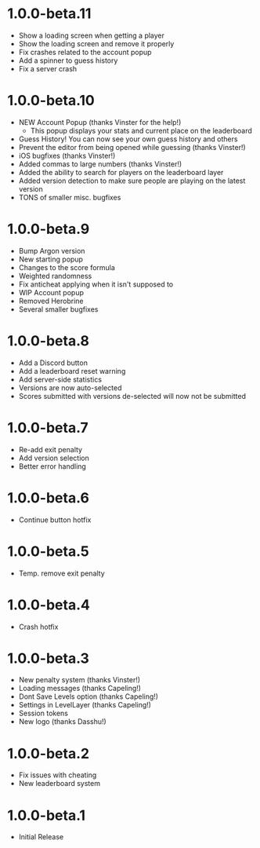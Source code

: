# 1.0.0-beta.11
- Show a loading screen when getting a player
- Show the loading screen and remove it properly
- Fix crashes related to the account popup
- Add a spinner to guess history
- Fix a server crash

# 1.0.0-beta.10
- NEW Account Popup (thanks Vinster for the help!)
    - This popup displays your stats and current place on the leaderboard
- Guess History! You can now see your own guess history and others
- Prevent the editor from being opened while guessing (thanks Vinster!)
- iOS bugfixes (thanks Vinster!)
- Added commas to large numbers (thanks Vinster!)
- Added the ability to search for players on the leaderboard layer
- Added version detection to make sure people are playing on the latest version
- TONS of smaller misc. bugfixes

# 1.0.0-beta.9
- Bump Argon version
- New starting popup
- Changes to the score formula
- Weighted randomness
- Fix anticheat applying when it isn't supposed to
- WIP Account popup
- Removed Herobrine
- Several smaller bugfixes

# 1.0.0-beta.8
- Add a Discord button
- Add a leaderboard reset warning
- Add server-side statistics
- Versions are now auto-selected
- Scores submitted with versions de-selected will now not be submitted

# 1.0.0-beta.7
- Re-add exit penalty
- Add version selection
- Better error handling

# 1.0.0-beta.6
- Continue button hotfix

# 1.0.0-beta.5
- Temp. remove exit penalty

# 1.0.0-beta.4
- Crash hotfix

# 1.0.0-beta.3
- New penalty system (thanks Vinster!)
- Loading messages (thanks Capeling!)
- Dont Save Levels option (thanks Capeling!)
- Settings in LevelLayer (thanks Capeling!)
- Session tokens
- New logo (thanks Dasshu!)

# 1.0.0-beta.2
- Fix issues with cheating
- New leaderboard system

# 1.0.0-beta.1
- Initial Release

